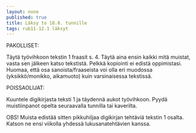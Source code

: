 ```yaml
---
layout: none
published: true
title: Läksy to 18.8. tunnille
tags: rub11-12.1 läksyt
---
```

PAKOLLISET:

Täytä työvihkoon tekstin 1 fraasit s. 4. Täytä aina ensin kaikki mitä muistat, vasta sen jälkeen katso tekstistä. Pelkkä kopiointi ei edistä oppimistasi. Huomaa, että osa sanoista/fraaseista voi olla eri muodossa (yksikkö/monikko, aikamuoto) kuin varsinaisessa tekstissä.

POISSAOLIJAT:

Kuuntele digikirjasta teksti 1 ja täydennä aukot työvihkoon. Pyydä muistiinpanot opelta seuraavalla tunnilla tai kaverilta. 

OBS!
Muista edistää sitten pikkuhiljaa digikirjan tehtäviä tekstin 1 osalta. Katson ne ensi viikolla yhdessä lukusanatehtävien kanssa.
